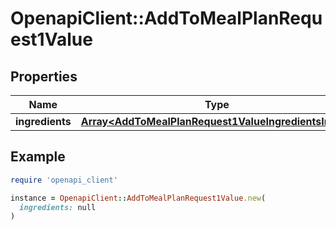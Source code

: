 # OpenapiClient::AddToMealPlanRequest1Value

## Properties

| Name | Type | Description | Notes |
| ---- | ---- | ----------- | ----- |
| **ingredients** | [**Array&lt;AddToMealPlanRequest1ValueIngredientsInner&gt;**](AddToMealPlanRequest1ValueIngredientsInner.md) |  |  |

## Example

```ruby
require 'openapi_client'

instance = OpenapiClient::AddToMealPlanRequest1Value.new(
  ingredients: null
)
```

